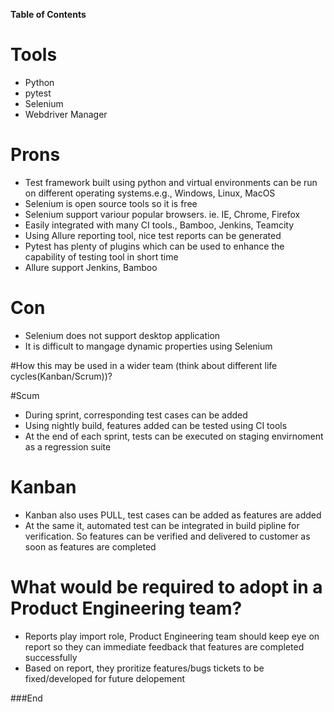 **Table of Contents**

# Tools
- Python
- pytest
- Selenium 
- Webdriver Manager

# Prons
- Test framework built using python and virtual environments can be run on different operating systems.e.g., Windows, Linux, MacOS
- Selenium is open source tools so it is free
- Selenium support variour popular browsers. ie. IE, Chrome, Firefox
- Easily integrated with many CI tools., Bamboo, Jenkins, Teamcity
- Using Allure reporting tool, nice test reports can be generated
- Pytest has plenty of plugins which can be used to enhance the capability of testing tool in short time
- Allure support Jenkins, Bamboo

# Con
- Selenium does not support desktop application
- It is difficult to mangage dynamic properties using Selenium 

#How this may be used in a wider team (think about different life cycles(Kanban/Scrum))?

#Scum
- During sprint, corresponding test cases can be added 
- Using nightly build, features added can be tested using CI tools
- At the end of each sprint, tests can be executed on staging envirnoment as a regression suite

# Kanban
- Kanban also uses PULL, test cases can be added as features are added
- At the same it, automated test can be integrated in build pipline for verification. So features can be verified and delivered to customer as soon as features are completed

# What would be required to adopt in a Product Engineering team?
- Reports play import role, Product Engineering team should keep eye on report so they can immediate feedback that features are completed successfully
- Based on report, they proritize features/bugs tickets to be fixed/developed for future delopement


###End
